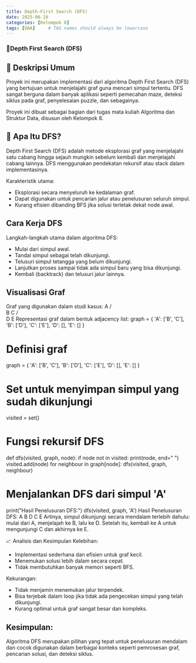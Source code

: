 ```yaml
---
title: Depth-First Search (DFS)
date: 2025-06-10
categories: [Kelompok 8]
tags: [DAA]     # TAG names should always be lowercase
---
```


### **🌿Depth First Search (DFS)**
## 📖 Deskripsi Umum
Proyek ini merupakan implementasi dari algoritma Depth First Search (DFS) yang bertujuan untuk menjelajahi graf guna mencari simpul tertentu. DFS sangat berguna dalam banyak aplikasi seperti pemecahan maze, deteksi siklus pada graf, penyelesaian puzzle, dan sebagainya.

Proyek ini dibuat sebagai bagian dari tugas mata kuliah Algoritma dan Struktur Data, disusun oleh Kelompok 8.

## 🔎 Apa Itu DFS?
Depth First Search (DFS) adalah metode eksplorasi graf yang menjelajahi satu cabang hingga sejauh mungkin sebelum kembali dan menjelajahi cabang lainnya. DFS menggunakan pendekatan rekursif atau stack dalam implementasinya.

Karakteristik utama:
- Eksplorasi secara menyeluruh ke kedalaman graf.
- Dapat digunakan untuk pencarian jalur atau penelusuran seluruh simpul.
- Kurang efisien dibanding BFS jika solusi terletak dekat node awal.

## Cara Kerja DFS
Langkah-langkah utama dalam algoritma DFS:
- Mulai dari simpul awal.
- Tandai simpul sebagai telah dikunjungi.
- Telusuri simpul tetangga yang belum dikunjungi.
- Lanjutkan proses sampai tidak ada simpul baru yang bisa dikunjungi.
- Kembali (backtrack) dan telusuri jalur lainnya.

## Visualisasi Graf
Graf yang digunakan dalam studi kasus:
    A
   / \
  B   C
 /     \
D       E
Representasi graf dalam bentuk adjacency list:
graph = {
    'A': ['B', 'C'],
    'B': ['D'],
    'C': ['E'],
    'D': [],
    'E': []
}

# Definisi graf
graph = {
    'A': ['B', 'C'],
    'B': ['D'],
    'C': ['E'],
    'D': [],
    'E': []
}

# Set untuk menyimpan simpul yang sudah dikunjungi
visited = set()

# Fungsi rekursif DFS
def dfs(visited, graph, node):
    if node not in visited:
        print(node, end=" ")
        visited.add(node)
        for neighbour in graph[node]:
            dfs(visited, graph, neighbour)

# Menjalankan DFS dari simpul 'A'
print("Hasil Penelusuran DFS:")
dfs(visited, graph, 'A')
Hasil Penelusuran DFS:
A B D C E
Artinya, simpul dikunjungi secara mendalam terlebih dahulu: mulai dari A, menjelajah ke B, lalu ke D. Setelah itu, kembali ke A untuk mengunjungi C dan akhirnya ke E.

📈 Analisis dan Kesimpulan
Kelebihan:
- Implementasi sederhana dan efisien untuk graf kecil.
- Menemukan solusi lebih dalam secara cepat.
- Tidak membutuhkan banyak memori seperti BFS.

Kekurangan:
- Tidak menjamin menemukan jalur terpendek.
- Bisa terjebak dalam loop jika tidak ada pengecekan simpul yang telah dikunjungi.
- Kurang optimal untuk graf sangat besar dan kompleks.

## Kesimpulan:
Algoritma DFS merupakan pilihan yang tepat untuk penelusuran mendalam dan cocok digunakan dalam berbagai konteks seperti pemrosesan graf, pencarian solusi, dan deteksi siklus.